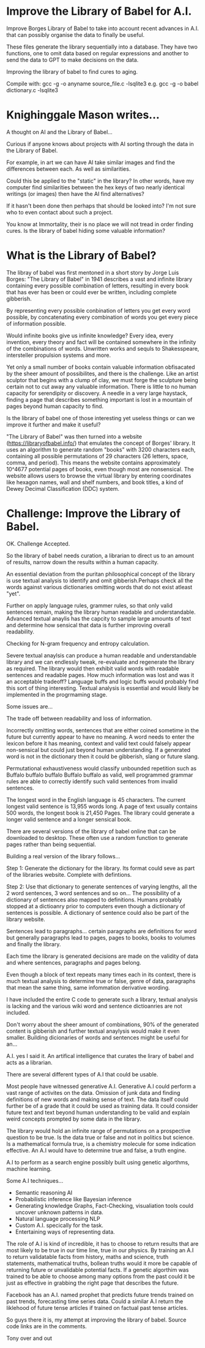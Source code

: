 # Improve the Library of Babel for A.I.
Improve Borges Library of Babel to take into account recent advances in A.I. that can possibly organise the data to finally be useful.

These files generate the library sequentially into a database. They have two functions, one to omit data based on regular expressions and another to send the data to GPT to make decisions on the data.

Improving the library of babel to find cures to aging.

Compile with: 
gcc -g -o anyname source_file.c -lsqlite3
e.g.
gcc -g -o babel dictionary.c -lsqlite3

# Knighinggale Mason writes...

A thought on AI and the Library of Babel...

Curious if anyone knows about projects with AI sorting through the data in the Library of Babel.

For example, in art we can have AI take similar images and find the differences between each. As well as similarities.

Could this be applied to the "static" in the library? In other words, have my computer find similarities between the hex keys of two nearly identical writings (or images) then have the AI find alternatives?

If it hasn't been done then perhaps that should be looked into? I'm not sure who to even contact about such a project.

You know at Immortality, their is no place we will not tread in order finding cures. Is the library of babel hiding some valuable information? 

# What is the Library of Babel?

The libray of babel was first mentoned in a short story by Jorge Luis Borges: "The Library of Babel" in 1941 describes a vast and infinite library containing every possible combination of letters, resulting in every book that has ever has been or could ever be written, including complete gibberish.

By representing every possible conbination of letters you get every word possible, by concatenating every combination of words you get every piece of information possible.

Would infinite books give us infinite knowledge? Every idea, every invention, every theory and fact will be contained somewhere in the infinity of the combinations of words. Unwritten works and sequls to Shakesspeare, intersteller propulsion systems and more.

Yet only a small number of books contain valuable information obfisacated by the sheer amount of possibilites, and there is the challenge. Like an artist sculptor that begins with a clump of clay, we must forge the sculpture being certain not to cut away any valuable information. There is little to no human capacity for serendipity or discovery. A needle in a very large haystack, finding a page that describes something important is lost in a mountain of pages beyond human capacity to find.

Is the library of babel one of those interesting yet useless things or can we improve it further and make it useful?

"The Library of Babel" was then turned into a website (https://libraryofbabel.info/) that emulates the concept of Borges' library. It uses an algorithm to generate random "books" with 3200 characters each, containing all possible permutations of 29 characters (26 letters, space, comma, and period). This means the website contains approximately 10^4677 potential pages of books, even though most are nonsensical. The website allows users to browse the virtual library by entering coordinates like hexagon names, wall and shelf numbers, and book titles, a kind of Dewey Decimal Classification (DDC) system. 

# Challenge: Improve the Library of Babel.

OK. Challenge Accepted.

So the library of babel needs curation, a librarian to direct us to an amount of results, narrow down the results within a human capacity.

An essential deviation from the puritan philosophical concept of the library is use textual analysis to identify and omit gibberish.Perhaps check all the words against various dictionaries omitting words that do not exist atleast "yet".

Further on apply language rules, grammer rules, so that only valid sentences remain, making the library human readable and understandable.
Advanced textual anaylis has the capcity to sample large amounts of text and determine how sensical that data is further improving overall readability.

Checking for N-gram frequency and entropy calculation.

Severe textual anaylsis can produce a human readable and understandable library and we can endlessly tweak, re-evaluate and regenerate the library as required. The library would then exhibit valid words with readable sentences and readable pages. How much information was lost and was it an acceptable tradeoff? Language buffs and logic buffs would probably find this sort of thing interesting. Textual analysis is essential and would likely be implemented in the progrmaming stage.

Some issues are... 

The trade off between readability and loss of information.

Incorrectly omitting words, sentences that are either coined sometime in the future but currently appear to have no meaning. A word needs to enter the lexicon before it has meaning, context and valid text could falsely appear non-sensical but could just beyond human understanding. If a generated word is not in the dictionary then it could be gibberish, slang or future slang. 

Permutational exhaustiveness would classify unbounded repetition such as Buffalo buffalo buffalo Buffalo buffalo as valid, well programmed grammar rules are able to correctly identify such valid sentences from invalid sentences. 

The longest word in the English language is 45 characters. The current longest valid sentence is 13,955 words long. A page of text usually contains 500 words, the longest book is 21,450 Pages. The library could generate a longer valid sentence and a longer sensical book.

There are several versions of the library of babel online that can be downloaded to desktop.
These often use a random function to generate pages rather than being sequential.

Building a real version of the library follows...

Step 1: Generate the dictionary for the library. Its format could seve as part of the libraries website. Complete with defintions.

Step 2: Use that dictionary to generate sentences of varying lengths, all the 2 word sentences, 3 word sentences and so on... The possibility of a dictionary of sentences also mapped to definitions. Humans probably stopped at a dictioanry prior to computers even though a dictiionary of sentences is possible. A dictionary of sentence could also be part of the library website.

Sentences lead to paragraphs... certain paragraphs are definitions for word but generally paragraphs lead to pages, pages to books, books to volumes and finally the library. 

Each time the library is generated decisions are made on the validity of data and where sentences, paragraphs and pages belong.

Even though a block of text repeats many times each in its context, there is much textual analysis to determine true or false, genre of data, paragraphs that mean the same thing, same infommation derivative wording.

I have included the entire C code to generate such a library, textual analysis is lacking and the various wiki word and sentence dictioanries are not included.

Don't worry about the sheer amount of combinations, 90% of the generated content is gibberish and further textual anaylysis would make it even smaller. Building dicionaries of words and sentences might be useful for an...

A.I. yes I said it. An artifical intelligence that curates the lirary of babel and acts as a librarian.

There are several different types of A.I that could be usable.

Most people have witnessed generative A.I. Generative A.I could perform a vast range of activites on the data. Omission of junk data and finding definitions of new words and making sense of text. The data itself could further be of a grade that it could be used as training data. It could consider future text and text beyond human understanding to be valid and explain weird concepts prompted by some data in the library.

The library would hold an infinite range of permutations on a prospective question to be true. Is the data true or false and not in politics but science. Is a mathematical formula true, is a chemistry molecule for some indication effective. An A.I would have to determine true and false, a truth engine.

A.I to perform as a search engine possibly built using genetic algorthms, machine learning.

Some A.I techniques...

* Semantic reasoning AI
* Probabilistic inference like Bayesian inference
* Generating knowledge Graphs, Fact-Checking, visualiation tools could uncover unknown patterns in data.
* Natural language processing NLP
* Custom A.I. specically for the task.
* Entertaining ways of representing data. 

The role of A.I is kind of incredible, it has to choose to return results that are most likely to be true in our time line, true in our physics. By training an A.I to return validatable facts from history, maths and science, truth statements, mathematical truths, bollean truths would it more be capable of returning future or unvalidable potential facts. If a genetic algorthim was trained to be able to choose among many options from the past could it be just as effective in grabbing the right page that describes the future.

Facebook has an A.I. named prophet that predicts future trends trained on past trends, forecasting time series data. Could a similar A.I return the liklehood of future tense articles if trained on factual past tense articles.

So guys there it is, my attempt at improving the library of babel. Source code links are in the comments.

Tony over and out
